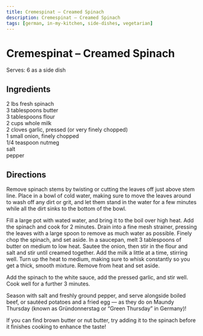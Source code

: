 ```yaml
---
title: Cremespinat – Creamed Spinach
description: Cremespinat – Creamed Spinach
tags: [german, in-my-kitchen, side-dishes, vegetarian]
---
```


# Cremespinat – Creamed Spinach
Serves: 6 as a side dish

## Ingredients
2 lbs fresh spinach  
3 tablespoons butter  
3 tablespoons flour  
2 cups whole milk  
2 cloves garlic, pressed (or very finely chopped)  
1 small onion, finely chopped  
1/4 teaspoon nutmeg  
salt  
pepper

## Directions
Remove spinach stems by twisting or cutting the leaves off just above stem line. Place in a bowl of cold water, making sure to move the leaves around to wash off any dirt or grit, and let them stand in the water for a few minutes while all the dirt sinks to the bottom of the bowl.

Fill a large pot with wated water, and bring it to the boil over high heat. Add the spinach and cook for 2 minutes. Drain into a fine mesh strainer, pressing the leaves with a large spoon to remove as much water as possible. Finely chop the spinach, and set aside.
In a saucepan, melt 3 tablespoons of butter on medium to low heat. Sautee the onion, then stir in the flour and salt and stir until creamed together. Add the milk a little at a time, stirring well. Turn up the heat to medium, making sure to whisk constantly so you get a thick, smooth mixture. Remove from heat and set aside.

Add the spinach to the white sauce, add the pressed garlic, and stir well. Cook well for a further 3 minutes.

Season with salt and freshly ground pepper, and serve alongside boiled beef, or sautéed potatoes and a fried egg — as they do on Maundy Thursday (known as Gründonnerstag or “Green Thursday” in Germany)!

If you can find brown butter or nut butter, try adding it to the spinach before it finishes cooking to enhance the taste!